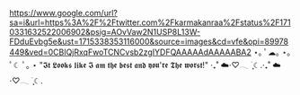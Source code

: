 https://www.google.com/url?sa=i&url=https%3A%2F%2Ftwitter.com%2Fkarmakanraa%2Fstatus%2F1710331632522006902&psig=AOvVaw2N1USP8L13W-FDduEvbg5e&ust=1715338353116000&source=images&cd=vfe&opi=89978449&ved=0CBIQjRxqFwoTCNCvsb2zgIYDFQAAAAAdAAAAABA2
⋆｡ ﾟ☁︎｡ ⋆｡ ﾟ☾ ﾟ｡ ⋆ "𝕴𝖙 𝕷𝖔𝖔𝖐𝖘 𝖑𝖎𝖐𝖊 𝕴 𝖆𝖒 𝖙𝖍𝖊 𝖇𝖊𝖘𝖙 𝖆𝖓𝖉 𝖞𝖔𝖚'𝖗𝖊 𝕿𝖍𝖊 𝖜𝖔𝖗𝖘𝖙!" ‧₊˚ ☁️⋅♡𓂃 ࣪ ִֶָ☾.‧₊˚ ☁️⋅♡𓂃 ࣪ ִֶָ☾.
